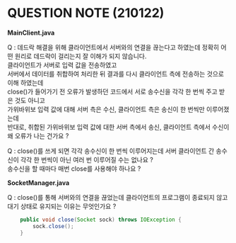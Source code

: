 # QUESTION NOTE (210122)

**MainClient.java**

Q : 데드락 해결을 위해 클라이언트에서 서버와의 연결을 끊는다고 하였는데
    정확히 어떤 원리로 데드락이 걸리는지 잘 이해가 되지 않습니다.  
    클라이언트가 서버로 입력 값을 전송하였고  
    서버에서 데이터를 취합하여 처리한 뒤
    결과를 다시 클라이언트 측에 전송하는 것으로 이해 하였는데  
    close()가 들어가기 전 오류가 발생하던 코드에서
    서로 송수신을 각각 한 번씩 주고 받은 것도 아니고  
    가위바위보 입력 값에 대해
    서버 측은 수신, 클라이언트 측은 송신이 한 번씩만 이루어졌는데  
    반대로, 취합된 가위바위보 입력 값에 대한
    서버 측에서 송신, 클라이언트 측에서 수신이 왜 오류가 나는 건가요 ?

Q : close()를 쓰게 되면 각각 송수신이 한 번씩 이루어지는데
    서버 클라이언트 간 송수신이 각각 한 번씩이 아닌
    여러 번 이루어질 수는 없나요 ?  
    송수신을 할 때마다 매번 close를 사용해야 하나요 ?

**SocketManager.java**

Q : close()를 통해 서버와의 연결을 끊었는데
    클라이언트의 프로그램이 종료되지 않고 대기 상태로 유지되는 이유는 무엇인가요 ?
```java
    public void close(Socket sock) throws IOException {
        sock.close();
    }
```
